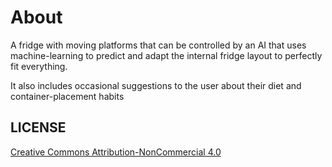 # About

A fridge with moving platforms that can be controlled by an AI that uses machine-learning to predict and adapt the internal fridge layout to perfectly fit everything.

It also includes occasional suggestions to the user about their diet and container-placement habits

## LICENSE

[Creative Commons Attribution-NonCommercial 4.0](https://creativecommons.org/licenses/by-nc/4.0/legalcode)
